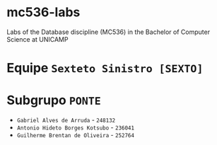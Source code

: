 # mc536-labs
 Labs of the Database discipline (MC536) in the Bachelor of Computer Science at UNICAMP

# Equipe `Sexteto Sinistro [SEXTO]`

# Subgrupo `PONTE`
* `Gabriel Alves de Arruda` - `248132`
* `Antonio Hideto Borges Kotsubo` - `236041`
* `Guilherme Brentan de Oliveira` - `252764`
